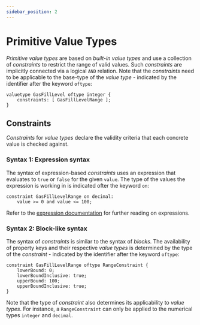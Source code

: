 ```yaml
---
sidebar_position: 2
---
```


# Primitive Value Types

_Primitive value types_ are based on _built-in value types_ and use a collection of _constraints_ to restrict the range of valid values.
Such _constraints_ are implicitly connected via a logical `AND` relation.
Note that the _constraints_ need to be applicable to the base-type of the _value type_ - indicated by the identifier after the keyword `oftype`:

```jayvee
valuetype GasFillLevel oftype integer {
    constraints: [ GasFillLevelRange ];
}
```

## Constraints

_Constraints_ for _value types_ declare the validity criteria that each concrete value is checked against.

### Syntax 1: Expression syntax

The syntax of expression-based _constraints_ uses an expression that evaluates to `true` or `false` for the given `value`. The type of the values the expression is working in is indicated ofter the keyword `on`:

```jayvee
constraint GasFillLevelRange on decimal:
    value >= 0 and value <= 100;
```

Refer to the [expression documentation](../expressions.md) for further reading on expressions.

### Syntax 2: Block-like syntax

The syntax of _constraints_ is similar to the syntax of _blocks_.
The availability of property keys and their respective _value types_ is determined by the type of the _constraint_ - indicated by the identifier after the keyword `oftype`:

```jayvee
constraint GasFillLevelRange oftype RangeConstraint {
    lowerBound: 0;
    lowerBoundInclusive: true;
    upperBound: 100;
    upperBoundInclusive: true;
}
```

Note that the type of _constraint_ also determines its applicability to _value types_.
For instance, a `RangeConstraint` can only be applied to the numerical types `integer` and `decimal`.

